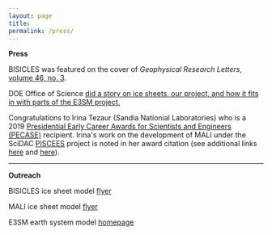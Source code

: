```yaml
---
layout: page
title: 
permalink: /press/
---
```


**Press**


BISICLES was featured on the cover of *Geophysical Research Letters*, [volume 46, no. 3](https://agupubs.onlinelibrary.wiley.com/doi/pdf/10.1002/grl.57643).

DOE Office of Science [did a story on ice sheets, our project, and how it fits in with parts of the E3SM project.](https://www.energy.gov/science/articles/simulating-ice-bottom-world-modeling-antarctic-ice-sheets) 

Congratulations to Irina Tezaur (Sandia Nationial Laboratories) who is a 2019 [Presidential Early Career Awards for Scientists and Engineers (PECASE)](https://www.energy.gov/nnsa/articles/11-nnsa-employees-receive-highest-honor-early-career-scientists-and-engineers?fbclid=IwAR1gVTwdoJhEG5MD9bbjvT3KRN6qVVQtL5HSrQr8ds6-wfLH4n5_CHIyzew) recipient. Irina's work on the development of MALI under the SciDAC [PISCEES](https://climatemodeling.science.energy.gov/projects/predicting-ice-sheet-and-climate-evolution-extreme-scales-piscees) project is noted in her award citation (see additional links [here](https://www.sandia.gov/~ikalash/_assets/Communicator.html) and [here](https://www.energy.gov/articles/secretary-perry-congratulates-recipients-presidential-early-career-award-scientists-and)).   


___
**Outreach**


BISICLES ice sheet model [flyer](https://e3sm.org/wp-content/uploads/2018/08/ResearchHighlight_BISICLES.pdf)

MALI ice sheet model [flyer](https://climatemodeling.science.energy.gov/sites/default/files/technical-highlights/TechnicalHighlight_MALI.pdf)

E3SM earth system model [homepage](https://e3sm.org/)
